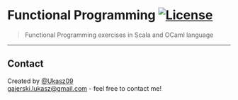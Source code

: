 # Functional Programming [![License](http://img.shields.io/:license-mit-blue.svg?style=flat-square)](https://choosealicense.com/licenses/mit/)

> Functional Programming exercises in Scala and OCaml language

---

## Contact
Created by [@Ukasz09](https://github.com/Ukasz09) <br/>
gajerski.lukasz@gmail.com - feel free to contact me!
